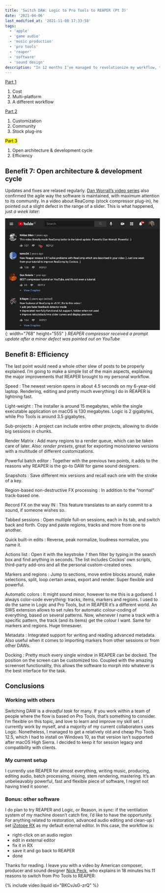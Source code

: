 ```yaml
---
title: 'Switch DAW: Logic to Pro Tools to REAPER (Pt 3)'
date: '2021-04-06'
last_modified_at: '2021-11-08 17:33:58'
tags:
  - 'apple'
  - 'game audio'
  - 'music production'
  - 'pro tools'
  - 'reaper'
  - 'software'
  - 'sound design'
description: "In 12 months I’ve managed to revolutionize my workflow, twice. Part 3 of why I migrated to REAPER is about open architecture, development cycle, efficiency."
---
```

<aside class="warning">
  <p><a href="{{ site.url }}/blog/daw-from-logic-to-pro-tools-to-reaper-part-1/">Part 1</a></p>
  <ol>
    <li>Cost</li>
    <li>Multi-platform</li>
    <li>A different workflow</li>
  </ol>
  <p><a href="{{ site.url }}/blog/daw-from-logic-to-pro-tools-to-reaper-part-2/">Part 2</a></p>
  <ol>
    <li>Customization</li>
    <li>Community</li>
    <li>Stock plug-ins</li>
  </ol>
  <p><mark>Part 3</mark></p>
  <ol>
    <li>Open architecture &amp; development cycle</li>
    <li>Efficiency</li>
  </ol>
</aside>

## Benefit 7: Open architecture & development cycle

Updates and fixes are relased regularly. [Dan Worrall’s video series](https://youtu.be/3OoVnTO3AB4) also confirmed the agile way the software is maintained, with maximum attention to its community. In a video about ReaComp (stock compressor plug-in), he pointed out a slight defect in the range of a slider. This is what happened, just _a week later_:

![Screenshot from a YouTube comment section showing people praising Dan Worrall and Cockos for a prompt update after a minor defect was pointed out by a user](/assets/images/dan-worrall-reaper-comp.jpg){: width="768" height="555" }
*REAPER compressor received a prompt update after a minor defect was pointed out on YouTube*

## Benefit 8: Efficiency

The last point would need a whole other slew of posts to be properly explained. I’m going to make a simple list of the main aspects, explaining the major improvements that REAPER brought to my personal workflow.

Speed
: The newest version opens in about 4.5 seconds on my 6-year-old laptop. Rendering, editing and pretty much everything I do in REAPER is lightning fast.

Light-weight
: The installer is around 15 megabytes, while the single executable application on macOS is 130 megabytes. Logic is 2 gigabytes, while Pro Tools is around 3.5 gigabytes.

Sub-projects
: A project can include entire other projects, allowing to divide big sessions in chunks.

Render Matrix
: Add many regions to a render queue, which can be taken care of later. Also: _render presets_, great for exporting mono/stereo versions with a multitude of different customizations.

Powerful batch editor
: Together with the previous two points, it adds to the reasons why REAPER is the go-to DAW for game sound designers.

Snapshots
: Save different mix versions and recall each one with the stroke of a key.

Region-based non-destructive FX processing
: In addition to the “normal” track-based one.

Record FX on the way IN
: This feature translates to an early commit to a sound, if someone wishes so.

Tabbed sessions
: Open multiple full-on sessions, each in its tab, and switch back and forth. Copy and paste regions, tracks and more from one to another.

Quick built-in edits
: Reverse, peak normalize, loudness normalize, you name it.

Actions list
: Open it with the keystroke <kbd>?</kbd> then filter by typing in the search box and find anything in seconds. The list includes Cockos’ own scripts, third-party add-ons and all the personal custom-created ones.

Markers and regions
: Jump to sections, move entire blocks around, make selections, split, loop certain areas, export and render. Super flexible and powerful.

Automatic colors
: It might sound minor, however to me this is a godsend. I always color-code everything: tracks, items, markers and regions. I used to do the same in Logic and Pro Tools, but in REAPER it’s a different world. An SWS extension allows to set rules for automatic colour-coding of everything, based on several patterns. Now, whenever I name a track with a specific pattern, the track (and its items) get the colour I want. Same for markers and regions. Huge timesaver.

Metadata
: Integrated support for writing and reading advanced metadata. Also useful when it comes to importing markers from other sessions or from other DAWs.

Docking
: Pretty much every single window in REAPER can be docked. The position on the screen can be customized too. Coupled with the amazing screenset functionality, this allows the software to morph into whatever is the best interface for the task.

## Conclusions

### Working with others

Switching DAW is a _dreadful task_ for many. If you work within a team of people where the flow is based on Pro Tools, that’s something to consider. I’m flexible on this topic, and love to learn and improve my skill set. I currently work by myself, and a majority of my current collaborators uses Logic. Nonetheless, I managed to get a relatively old and cheap Pro Tools 12.5, which I had to install on Windows 10, as that version isn’t supported after macOS High Sierra. I decided to keep it for session legacy and compatibility with clients.

### My current setup

I currently use REAPER for almost everything, writing music, producing, editing audio, batch processing, mixing, stem rendering, mastering. It’s an unbelieavably powerful, fast and flexible piece of software, I regret not having tried it sooner.

### Bonus: other software

I do plan to try REAPER and Logic, or Reason, in sync: if the ventilation system of my machine doesn’t catch fire, I’d like to have the opportunity. For anything related to restoration, advanced audio editing and clean-up I set [iZotope RX](https://www.izotope.com/en/products/rx.html) as my default external editor. In this case, the workflow is:

- right-click on an audio region
- edit in external editor
- fix it in RX
- save it and go back to REAPER
- done

Thanks for reading. I leave you with a video by American composer, producer and sound designer [Nick Peck](https://nicolaspeck.com/), who explains in 18 minutes his 11 reasons to switch from Pro Tools to REAPER:

{% include video.liquid id="BKCvJsG-zrQ" %}
